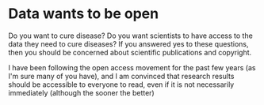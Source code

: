 # Data wants to be open

Do you want to cure disease? Do you want scientists to have access to the data they need to cure diseases? If you answered yes to these questions, then you should be concerned about scientific publications and copyright.

I have been following the open access movement for the past few years (as I'm sure many of you have), and I am convinced that research results should be accessible to everyone to read, even if it is not necessarily immediately (although the sooner the better)